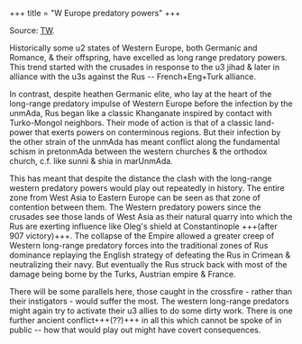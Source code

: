 +++
title = "W Europe predatory powers"
+++

Source: [TW](https://www.tressel.xyz/threads/1496749537448316930).

Historically some u2 states of Western Europe, both Germanic and Romance, & their offspring, have excelled as long range predatory powers. This trend started with the crusades in response to the u3 jihad & later in alliance with the u3s against the Rus -- French+Eng+Turk alliance.

In contrast, despite heathen Germanic elite, who lay at the heart of the long-range  predatory impulse of Western Europe before the infection by the unmAda, Rus began like a classic Khanganate inspired by contact with Turko-Mongol neighbors. Their mode of action is that of a classic land-power that exerts powers on conterminous regions. But their infection by the other strain of the unmAda has meant conflict along the fundamental schism in pretonmAda between the western churches & the orthodox church, c.f. like sunni & shia in marUnmAda. 

This has meant that despite the distance the clash with the long-range western predatory powers would play out repeatedly in history. The entire zone from West Asia to Eastern Europe can be seen as that zone of contention between them. The Western predatory powers since the crusades see those lands of West Asia as their natural quarry into which the Rus are exerting influence like Oleg's shield at Constantinople +++(after 907 victory)+++. The collapse of the  Empire allowed a greater creep of Western long-range predatory forces into the traditional zones of Rus dominance replaying the English strategy of defeating the Rus in Crimean & neutralizing their navy. But eventually the Rus struck back with most of the damage being borne by the Turks, Austrian empire & France. 

There will be some  parallels here, those caught in the crossfire  - rather than their instigators - would suffer the most. The western long-range predators might again try to activate their u3 allies to do some dirty work. There is one further ancient conflict+++(??)+++ in all this which cannot be spoke of in public -- how that would play out might have covert consequences.